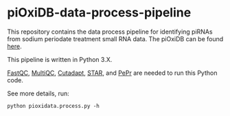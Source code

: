 # piOxiDB-data-process-pipeline

This repository contains the data process pipeline for identifying piRNAs from sodium periodate treatment small RNA data.
The piOxiDB can be found [here](https://pioxidb.dcmb.med.umich.edu/).

This pipeline is written in Python 3.X.

[FastQC](https://www.bioinformatics.babraham.ac.uk/projects/fastqc/), [MultiQC](https://multiqc.info/), [Cutadapt](https://cutadapt.readthedocs.io/en/stable/), [STAR](https://github.com/alexdobin/STAR), and [PePr](https://github.com/shawnzhangyx/PePr) are needed to run this Python code. 

See more details, run:

```
python pioxidata.process.py -h
```